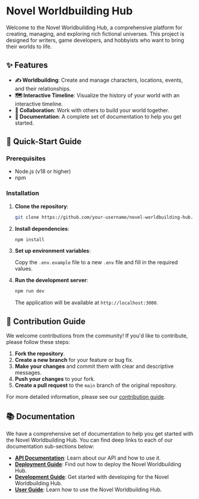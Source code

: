 # Novel Worldbuilding Hub

Welcome to the Novel Worldbuilding Hub, a comprehensive platform for creating, managing, and exploring rich fictional universes. This project is designed for writers, game developers, and hobbyists who want to bring their worlds to life.

## ✨ Features

- **✍️ Worldbuilding**: Create and manage characters, locations, events, and their relationships.
- **🗺️ Interactive Timeline**: Visualize the history of your world with an interactive timeline.
- **🤝 Collaboration**: Work with others to build your world together.
- **📖 Documentation**: A complete set of documentation to help you get started.

## 🚀 Quick-Start Guide

### Prerequisites

- Node.js (v18 or higher)
- npm

### Installation

1. **Clone the repository**:

   ```bash
   git clone https://github.com/your-username/novel-worldbuilding-hub.git
   ```

2. **Install dependencies**:

   ```bash
   npm install
   ```

3. **Set up environment variables**:

   Copy the `.env.example` file to a new `.env` file and fill in the required values.

4. **Run the development server**:

   ```bash
   npm run dev
   ```

   The application will be available at `http://localhost:3000`.

## 🤝 Contribution Guide

We welcome contributions from the community! If you'd like to contribute, please follow these steps:

1. **Fork the repository**.
2. **Create a new branch** for your feature or bug fix.
3. **Make your changes** and commit them with clear and descriptive messages.
4. **Push your changes** to your fork.
5. **Create a pull request** to the `main` branch of the original repository.

For more detailed information, please see our [contribution guide](./docs/development/CONTRIBUTING.md).

## 📚 Documentation

We have a comprehensive set of documentation to help you get started with the Novel Worldbuilding Hub. You can find deep links to each of our documentation sub-sections below:

- **[API Documentation](./docs/api)**: Learn about our API and how to use it.
- **[Deployment Guide](./docs/deployment)**: Find out how to deploy the Novel Worldbuilding Hub.
- **[Development Guide](./docs/development)**: Get started with developing for the Novel Worldbuilding Hub.
- **[User Guide](./docs/user-guide)**: Learn how to use the Novel Worldbuilding Hub.
